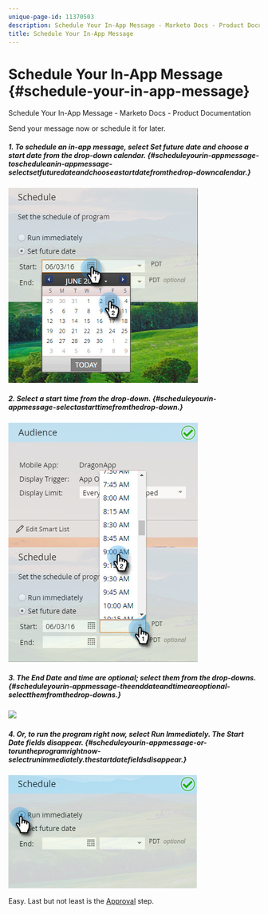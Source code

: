 ```yaml
---
unique-page-id: 11370503
description: Schedule Your In-App Message - Marketo Docs - Product Documentation
title: Schedule Your In-App Message
---
```


# Schedule Your In-App Message {#schedule-your-in-app-message}

Schedule Your In-App Message - Marketo Docs - Product Documentation

Send your message now or schedule it for later.

##### 1. To schedule an in-app message, select Set future date and choose a start date from the drop-down calendar. {#scheduleyourin-appmessage-toscheduleanin-appmessage-selectsetfuturedateandchooseastartdatefromthedrop-downcalendar.}

![](assets/image2016-5-11-8-3a49-3a57.png)

##### 2. Select a start time from the drop-down. {#scheduleyourin-appmessage-selectastarttimefromthedrop-down.}

![](assets/image2016-5-11-8-3a49-3a10.png)

##### 3. The End Date and time are optional; select them from the drop-downs. {#scheduleyourin-appmessage-theenddateandtimeareoptional-selectthemfromthedrop-downs.}

![](/plugins/servlet/confluence/placeholder/unknown-attachment?locale=en_US&version=2)

##### 4. Or, to run the program right now, select Run Immediately. The Start Date fields disappear. {#scheduleyourin-appmessage-or-toruntheprogramrightnow-selectrunimmediately.thestartdatefieldsdisappear.}

![](assets/image2016-5-11-8-3a55-3a29.png)

Easy. Last but not least is the [Approval](approve-your-in-app-message.md) step.
